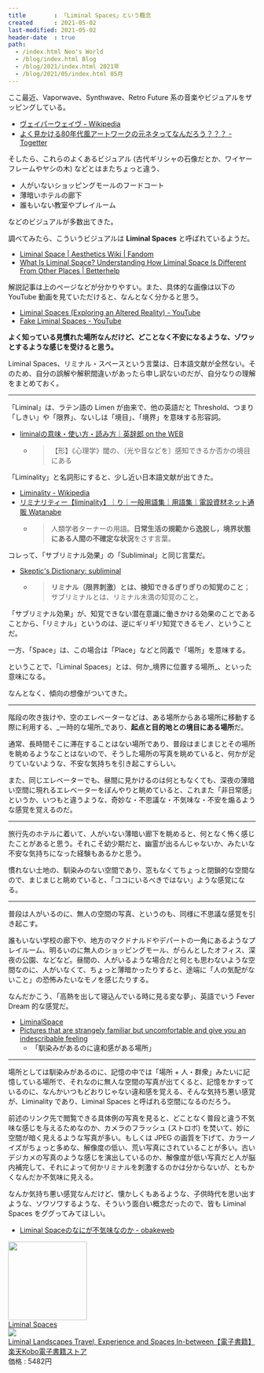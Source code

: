 ```yaml
---
title        : 「Liminal Spaces」という概念
created      : 2021-05-02
last-modified: 2021-05-02
header-date  : true
path:
  - /index.html Neo's World
  - /blog/index.html Blog
  - /blog/2021/index.html 2021年
  - /blog/2021/05/index.html 05月
---
```


ここ最近、Vaporwave、Synthwave、Retro Future 系の音楽やビジュアルをザッピングしている。

- [ヴェイパーウェイヴ - Wikipedia](https://ja.wikipedia.org/wiki/%E3%83%B4%E3%82%A7%E3%82%A4%E3%83%91%E3%83%BC%E3%82%A6%E3%82%A7%E3%82%A4%E3%83%B4)
- [よく見かける80年代風アートワークの元ネタってなんだろう？？？ - Togetter](https://togetter.com/li/1693796)

そしたら、これらのよくあるビジュアル (古代ギリシャの石像だとか、ワイヤーフレームやヤシの木) などとはまたちょっと違う、

- 人がいないショッピングモールのフードコート
- 薄暗いホテルの廊下
- 誰もいない教室やプレイルーム

などのビジュアルが多数出てきた。

調べてみたら、こういうビジュアルは **Liminal Spaces** と呼ばれているようだ。

- [Liminal Space | Aesthetics Wiki | Fandom](https://aesthetics.fandom.com/wiki/Liminal_Space)
- [What Is Liminal Space? Understanding How Liminal Space Is Different From Other Places | Betterhelp](https://www.betterhelp.com/advice/general/understanding-how-liminal-space-is-different-from-other-places/)

解説記事は上のページなどが分かりやすい。また、具体的な画像は以下の YouTube 動画を見ていただけると、なんとなく分かると思う。

- [Liminal Spaces (Exploring an Altered Reality) - YouTube](https://www.youtube.com/watch?v=N63pQGhvK4M)
- [Fake Liminal Spaces - YouTube](https://www.youtube.com/watch?v=u_dRqMDgdp8)

**よく知っている見慣れた場所なんだけど、どことなく不安になるような、ゾワッとするような感じを受けると思う。**

Liminal Spaces、リミナル・スペースという言葉は、日本語文献が全然ない。そのため、自分の誤解や解釈間違いがあったら申し訳ないのだが、自分なりの理解をまとめておく。

---

「Liminal」は、ラテン語の Limen が由来で、他の英語だと Threshold、つまり「しきい」や「限界」、ないしは「境目」、「境界」を意味する形容詞。

- [liminalの意味・使い方・読み方｜英辞郎 on the WEB](https://eow.alc.co.jp/search?q=liminal)
  - > 【形】《心理学》閾の、〔光や音などを〕感知できるか否かの境目にある

「Liminality」と名詞形にすると、少し近い日本語文献が出てきた。

- [Liminality - Wikipedia](https://en.wikipedia.org/wiki/Liminality)
- [リミナリティー【liminality】｜り｜一般用語集｜用語集｜電設資材ネット通販 Watanabe](http://www.musicworld.jp/ec/glossary/ippan/40ri/0934.html)
  - > 人類学者ターナーの用語。**日常生活の規範から逸脱し，境界状態にある人間の不確定な状況**をさす言葉。

コレって、「サブリミナル効果」の「Subliminal」と同じ言葉だ。

- [Skeptic's Dictionary: subliminal](https://www.genpaku.org/skepticj/subliminal.html)
  - > **リミナル（限界刺激）とは、検知できるぎりぎりの知覚のこと**；サブリミナルとは、リミナル未満の知覚のこと。

「サブリミナル効果」が、知覚できない潜在意識に働きかける効果のことであることから、「リミナル」というのは、逆にギリギリ知覚できるモノ、ということだ。

一方、「Space」は、この場合は「Place」などと同義で「場所」を意味する。

ということで、「Liminal Spaces」とは、何か_境界に位置する場所_、といった意味になる。

なんとなく、傾向の想像がついてきた。

---

階段の吹き抜けや、空のエレベーターなどは、ある場所からある場所に移動する際に利用する、_一時的な場所_であり、**起点と目的地との境目にある場所**だ。

通常、長時間そこに滞在することはない場所であり、普段はまじまじとその場所を眺めるようなことはないので、そうした場所の写真を眺めていると、何かが足りていないような、不安な気持ちを引き起こすらしい。

また、同じエレベーターでも、昼間に見かけるのは何ともなくても、深夜の薄暗い空間に現れるエレベーターをぼんやりと眺めていると、これまた「非日常感」というか、いつもと違うような、奇妙な・不思議な・不気味な・不安を煽るような感覚を覚えるのだ。

---

旅行先のホテルに着いて、人がいない薄暗い廊下を眺めると、何となく怖く感じたことがあると思う。それこそ幼少期だと、幽霊が出るんじゃないか、みたいな不安な気持ちになった経験もあるかと思う。

慣れない土地の、馴染みのない空間であり、窓もなくてちょっと閉鎖的な空間なので、まじまじと眺めていると、「ココにいるべきではない」ような感覚になる。

---

普段は人がいるのに、無人の空間の写真、というのも、同様に不思議な感覚を引き起こす。

誰もいない学校の廊下や、地方のマクドナルドやデパートの一角にあるようなプレイルーム、明るいのに無人のショッピングモール、がらんとしたオフィス、深夜の公園、などなど。昼間の、人がいるような場合だと何とも思わないような空間なのに、人がいなくて、ちょっと薄暗かったりすると、途端に「人の気配がないこと」の恐怖みたいなモノを感じたりする。

なんだかこう、「高熱を出して寝込んでいる時に見る変な夢」、英語でいう Fever Dream 的な感覚だ。

- [LiminalSpace](https://www.reddit.com/r/LiminalSpace/)
- [Pictures that are strangely familiar but uncomfortable and give you an indescribable feeling](https://www.reddit.com/r/LiminalReality/)
  - 「馴染みがあるのに違和感がある場所」

---

場所としては馴染みがあるのに、記憶の中では「場所 + 人・群衆」みたいに記憶している場所で、それなのに無人な空間の写真が出てくると、記憶をかすっているのに、なんかいつもどおりじゃない違和感を覚える、そんな気持ち悪い感覚が、Liminality であり、Liminal Spaces と呼ばれる空間になるのだろう。

前述のリンク先で閲覧できる具体例の写真を見ると、どことなく普段と違う不気味な感じを与えるためなのか、カメラのフラッシュ (ストロボ) を焚いて、妙に空間が暗く見えるような写真が多い。もしくは JPEG の画質を下げて、カラーノイズがちょっと多めな、解像度の低い、荒い写真にされていることが多い。古いデジカメの写真のような感じを演出しているのか、解像度が低い写真だと人が脳内補完して、それによって何かリミナルを刺激するのかは分からないが、ともかくなんだか不気味に見える。

なんか気持ち悪い感覚なんだけど、懐かしくもあるような、子供時代を思い出すような、ソワソワするような、そういう面白い概念だったので、皆も Liminal Spaces をググってみてほしい。

- [Liminal Spaceのなにが不気味なのか - obakeweb](https://obakeweb.hatenablog.com/entry/liminalspace)

<div class="ad-amazon">
  <div class="ad-amazon-image">
    <a href="https://www.amazon.co.jp/dp/B07RS91K9N?tag=neos21-22&amp;linkCode=osi&amp;th=1&amp;psc=1">
      <img src="https://m.media-amazon.com/images/I/51P2J0ttb9L._SL160_.jpg" width="160" height="160">
    </a>
  </div>
  <div class="ad-amazon-info">
    <div class="ad-amazon-title">
      <a href="https://www.amazon.co.jp/dp/B07RS91K9N?tag=neos21-22&amp;linkCode=osi&amp;th=1&amp;psc=1">Liminal Spaces</a>
    </div>
  </div>
</div>

<div class="ad-rakuten">
  <div class="ad-rakuten-image">
    <a href="https://hb.afl.rakuten.co.jp/hgc/g00reb42.waxycf23.g00reb42.waxyd080/?pc=https%3A%2F%2Fitem.rakuten.co.jp%2Frakutenkobo-ebooks%2Fa113085261af4d789f852b3309f1f013%2F&amp;m=http%3A%2F%2Fm.rakuten.co.jp%2Frakutenkobo-ebooks%2Fi%2F11868063%2F">
      <img src="https://thumbnail.image.rakuten.co.jp/@0_mall/rakutenkobo-ebooks/cabinet/7644/2000000427644.jpg?_ex=128x128">
    </a>
  </div>
  <div class="ad-rakuten-info">
    <div class="ad-rakuten-title">
      <a href="https://hb.afl.rakuten.co.jp/hgc/g00reb42.waxycf23.g00reb42.waxyd080/?pc=https%3A%2F%2Fitem.rakuten.co.jp%2Frakutenkobo-ebooks%2Fa113085261af4d789f852b3309f1f013%2F&amp;m=http%3A%2F%2Fm.rakuten.co.jp%2Frakutenkobo-ebooks%2Fi%2F11868063%2F">Liminal Landscapes Travel, Experience and Spaces In-between【電子書籍】</a>
    </div>
    <div class="ad-rakuten-shop">
      <a href="https://hb.afl.rakuten.co.jp/hgc/g00reb42.waxycf23.g00reb42.waxyd080/?pc=https%3A%2F%2Fwww.rakuten.co.jp%2Frakutenkobo-ebooks%2F&amp;m=http%3A%2F%2Fm.rakuten.co.jp%2Frakutenkobo-ebooks%2F">楽天Kobo電子書籍ストア</a>
    </div>
    <div class="ad-rakuten-price">価格 : 5482円</div>
  </div>
</div>
